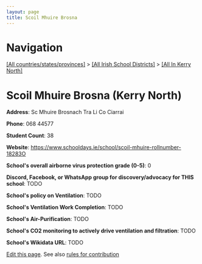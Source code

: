 ```yaml
---
layout: page
title: Scoil Mhuire Brosna
---
```

# Navigation

[[All countries/states/provinces]](../../..) > [[All Irish School Districts]](../..) > [[All In Kerry North]](..)

# Scoil Mhuire Brosna (Kerry North)

**Address**: Sc Mhuire Brosnach Tra Li Co Ciarrai

**Phone**: 068 44577

**Student Count**: 38

**Website**: <https://www.schooldays.ie/school/scoil-mhuire-rollnumber-18283O>

**School's overall airborne virus protection grade (0-5)**: 0

**Discord, Facebook, or WhatsApp group for discovery/advocacy for THIS school**: TODO

**School's policy on Ventilation**: TODO

**School's Ventilation Work Completion**: TODO

**School's Air-Purification**: TODO

**School's CO2 monitoring to actively drive ventilation and filtration**: TODO

**School's Wikidata URL**: TODO


[Edit this page](https://github.com/ventilate-schools/Ireland/edit/main/./Kerry_North/Scoil_Mhuire_Brosna.md). See also [rules for contribution](../../../contribution-rules/)